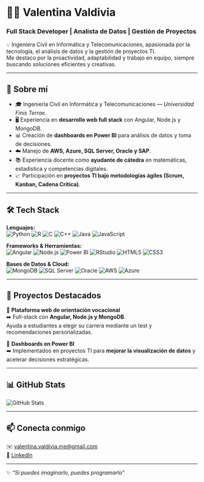 # 👩‍💻 Valentina Valdivia  

### Full Stack Developer | Analista de Datos | Gestión de Proyectos  

💡 Ingeniera Civil en Informática y Telecomunicaciones, apasionada por la tecnología, el análisis de datos y la gestión de proyectos TI.  
Me destaco por la proactividad, adaptabilidad y trabajo en equipo, siempre buscando soluciones eficientes y creativas.  

---

## 🚀 Sobre mí  
- 🎓 Ingeniería Civil en Informática y Telecomunicaciones — *Universidad Finis Terrae*.  
- 🖥️ Experiencia en **desarrollo web full stack** con Angular, Node.js y MongoDB.  
- 📊 Creación de **dashboards en Power BI** para análisis de datos y toma de decisiones.  
- ☁️ Manejo de **AWS, Azure, SQL Server, Oracle y SAP**.  
- 📚 Experiencia docente como **ayudante de cátedra** en matemáticas, estadística y competencias digitales.  
- 📈 Participación en **proyectos TI bajo metodologías ágiles (Scrum, Kanban, Cadena Crítica)**.  

---

## 🛠️ Tech Stack  

**Lenguajes:**  
![Python](https://img.shields.io/badge/Python-3776AB?style=flat&logo=python&logoColor=white)
![R](https://img.shields.io/badge/R-276DC3?style=flat&logo=r&logoColor=white)
![C](https://img.shields.io/badge/C-00599C?style=flat&logo=c&logoColor=white)
![C++](https://img.shields.io/badge/C++-00599C?style=flat&logo=cplusplus&logoColor=white)
![Java](https://img.shields.io/badge/Java-ED8B00?style=flat&logo=openjdk&logoColor=white)
![JavaScript](https://img.shields.io/badge/JavaScript-F7DF1E?style=flat&logo=javascript&logoColor=black)

**Frameworks & Herramientas:**  
![Angular](https://img.shields.io/badge/Angular-DD0031?style=flat&logo=angular&logoColor=white)
![Node.js](https://img.shields.io/badge/Node.js-339933?style=flat&logo=nodedotjs&logoColor=white)
![Power BI](https://img.shields.io/badge/Power%20BI-F2C811?style=flat&logo=powerbi&logoColor=black)
![RStudio](https://img.shields.io/badge/RStudio-75AADB?style=flat&logo=rstudio&logoColor=white)
![HTML5](https://img.shields.io/badge/HTML5-E34F26?style=flat&logo=html5&logoColor=white)
![CSS3](https://img.shields.io/badge/CSS3-1572B6?style=flat&logo=css3&logoColor=white)

**Bases de Datos & Cloud:**  
![MongoDB](https://img.shields.io/badge/MongoDB-47A248?style=flat&logo=mongodb&logoColor=white)
![SQL Server](https://img.shields.io/badge/SQL%20Server-CC2927?style=flat&logo=microsoftsqlserver&logoColor=white)
![Oracle](https://img.shields.io/badge/Oracle-F80000?style=flat&logo=oracle&logoColor=white)
![AWS](https://img.shields.io/badge/AWS-232F3E?style=flat&logo=amazonaws&logoColor=white)
![Azure](https://img.shields.io/badge/Azure-0078D4?style=flat&logo=microsoftazure&logoColor=white)

---

## 📂 Proyectos Destacados  
🔹 **Plataforma web de orientación vocacional**  
➡️ Full-stack con **Angular, Node.js y MongoDB**.  
Ayuda a estudiantes a elegir su carrera mediante un test y recomendaciones personalizadas.  

🔹 **Dashboards en Power BI**  
➡️ Implementados en proyectos TI para **mejorar la visualización de datos** y acelerar decisiones estratégicas.  

---

## 📊 GitHub Stats  
![GitHub Stats](https://github-readme-stats.vercel.app/api?username=Valentina1891&show_icons=true&theme=tokyonight)  
  
---

## 📫 Conecta conmigo  
✉️ [valentina.valdivia.me@gmail.com](mailto:valentina.valdivia.me@gmail.com)  
💼 [LinkedIn](https://www.linkedin.com/in/valentina-valdivia-meneses-4b89a12a3)  

---
✨ *“Si puedes imaginarlo, puedes programarlo”*  
